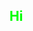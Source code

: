 <!DOCTYPE html>
<html lang="en">

<head>
  <meta name="description" content="Stuff" />
  <meta charset="utf-8">
  <title>Hmm...</title>
  <meta name="viewport" content="width=device-width, initial-scale=1">
  <meta name="author" content="">
  <link rel="stylesheet" href="css/style.css">
  <script src="http://code.jquery.com/jquery-latest.min.js"></script>
  <style>
    .aaa{
      color: lime;
    }
  </style>
</head>

<body>
  
<h2 class="aaa">Hi</h2>

<script>
</script>

</body>
</html>
